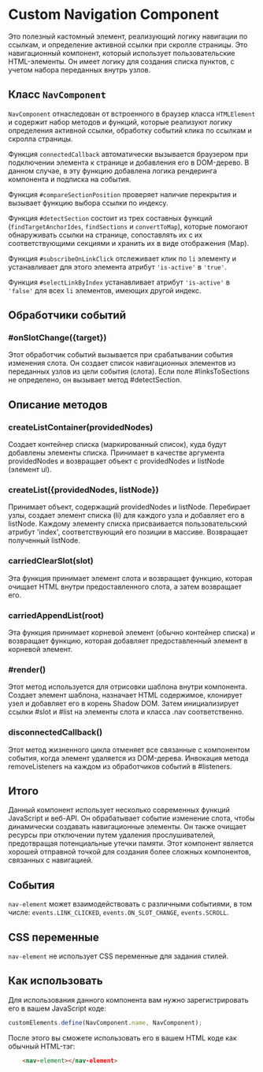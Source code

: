 # Custom Navigation Component
Это полезный кастомный элемент, реализующий логику навигации по ссылкам, и определение активной ссылки при скролле страницы.
Это навигационный компонент, который использует пользовательские HTML-элементы. Он имеет логику для создания списка пунктов, с учетом набора переданных внутрь узлов.

## Класс `NavComponent`
`NavComponent` отнаследован от встроенного в браузер класса `HTMLElement` и содержит набор методов и функций, которые реализуют логику определения активной ссылки, обработку событий клика по ссылкам и скролла страницы.

Функция `connectedCallback` автоматически вызывается браузером при подключении элемента к странице и добавления его в DOM-дерево. В данном случае, в эту функцию добавлена логика рендеринга компонента и подписка на события.

Функция `#compareSectionPosition` проверяет наличие перекрытия и вызывает функцию выбора ссылки по индексу.

Функция `#detectSection` состоит из трех составных функций (`findTargetAnchorIdes`, `findSections` и `convertToMap`), которые помогают обнаруживать ссылки на странице, сопоставлять их с их соответствующими секциями и хранить их в виде отображения (Map).

Функция `#subscribeOnLinkClick` отслеживает клик по `li` элементу и устанавливает для этого элемента атрибут `'is-active'` в `'true'`.

Функция `#selectLinkByIndex` устанавливает атрибут `'is-active'` в `'false'` для всех `li` элементов, имеющих другой индекс.

## Обработчики событий ##
### #onSlotChange({target}) ###
Этот обработчик событий вызывается при срабатывании события изменения слота. Он создает список навигационных элементов из переданных узлов из цели события (слота). Если поле #linksToSections не определено, он вызывает метод #detectSection.

## Описание методов ##
### createListContainer(providedNodes) ###
Создает контейнер списка (маркированный список), куда будут добавлены элементы списка. Принимает в качестве аргумента providedNodes и возвращает объект с providedNodes и listNode (элемент ul).

### createList({providedNodes, listNode}) ###
Принимает объект, содержащий providedNodes и listNode. Перебирает узлы, создает элемент списка (li) для каждого узла и добавляет его в listNode. Каждому элементу списка присваивается пользовательский атрибут 'index', соответствующий его позиции в массиве. Возвращает полученный listNode.

### carriedClearSlot(slot) ###
Эта функция принимает элемент слота и возвращает функцию, которая очищает HTML внутри предоставленного слота, а затем возвращает его.

### carriedAppendList(root) ###
Эта функция принимает корневой элемент (обычно контейнер списка) и возвращает функцию, которая добавляет предоставленный элемент в корневой элемент.

### #render() ###
Этот метод используется для отрисовки шаблона внутри компонента. Создает элемент шаблона, назначает HTML содержимое, клонирует узел и добавляет его в корень Shadow DOM. Затем инициализирует ссылки #slot и #list на элементы слота и класса .nav соответственно.

### disconnectedCallback() ###
Этот метод жизненного цикла отменяет все связанные с компонентом события, когда элемент удаляется из DOM-дерева. Инвокация метода removeListeners на каждом из обработчиков событий в #listeners.

## Итого ##
Данный компонент использует несколько современных функций JavaScript и веб-API. Он обрабатывает событие изменение слота, чтобы динамически создавать навигационные элементы. Он также очищает ресурсы при отключении путем удаления прослушивателей, предотвращая потенциальные утечки памяти. Этот компонент является хорошей отправной точкой для создания более сложных компонентов, связанных с навигацией.

## События
`nav-element` может взаимодействовать с различными событиями, в том числе: `events.LINK_CLICKED`, `events.ON_SLOT_CHANGE`, `events.SCROLL`.

## CSS переменные
`nav-element` не использует CSS переменные для задания стилей.


## Как использовать
Для использования данного компонента вам нужно зарегистрировать его в вашем JavaScript коде:

```javascript
customElements.define(NavComponent.name, NavComponent);
```

После этого вы сможете использовать его в вашем HTML коде как обычный HTML-тэг:

```html
    <nav-element></nav-element>
```